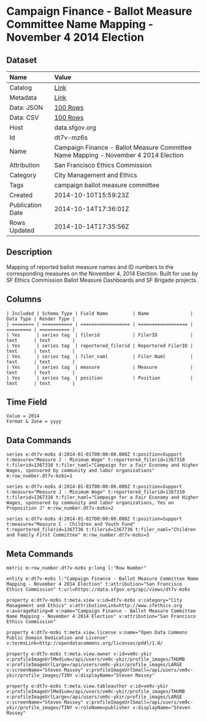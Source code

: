 # Campaign Finance - Ballot Measure Committee Name Mapping - November 4 2014 Election

## Dataset

| Name | Value |
| :--- | :---- |
| Catalog | [Link](https://catalog.data.gov/dataset/campaign-finance-ballot-measure-committee-name-mapping-november-4-2014-election-a9735) |
| Metadata | [Link](https://data.sfgov.org/api/views/dt7v-mz6s) |
| Data: JSON | [100 Rows](https://data.sfgov.org/api/views/dt7v-mz6s/rows.json?max_rows=100) |
| Data: CSV | [100 Rows](https://data.sfgov.org/api/views/dt7v-mz6s/rows.csv?max_rows=100) |
| Host | data.sfgov.org |
| Id | dt7v-mz6s |
| Name | Campaign Finance - Ballot Measure Committee Name Mapping - November 4 2014 Election |
| Attribution | San Francisco Ethics Commission |
| Category | City Management and Ethics |
| Tags | campaign ballot measure committee |
| Created | 2014-10-10T15:59:23Z |
| Publication Date | 2014-10-14T17:36:01Z |
| Rows Updated | 2014-10-14T17:35:56Z |

## Description

Mapping of reported ballot measure names and ID numbers to the corresponding measures on the November 4, 2014 Election.  Built for use by SF Ethics Commission Ballot Measure Dashboards and SF Brigade projects.

## Columns

```ls
| Included | Schema Type | Field Name         | Name               | Data Type | Render Type |
| ======== | =========== | ================== | ================== | ========= | =========== |
| Yes      | series tag  | filerid            | FilerID            | text      | text        |
| Yes      | series tag  | reportered_filerid | Reportered FilerID | text      | text        |
| Yes      | series tag  | filer_naml         | Filer Naml         | text      | text        |
| Yes      | series tag  | measure            | Measure            | text      | text        |
| Yes      | series tag  | position           | Position           | text      | text        |
```

## Time Field

```ls
Value = 2014
Format & Zone = yyyy
```

## Data Commands

```ls
series e:dt7v-mz6s d:2014-01-01T00:00:00.000Z t:position=Support t:measure="Measure J - Minimum Wage" t:reportered_filerid=1367310 t:filerid=1367310 t:filer_naml="Campaign for a Fair Economy and Higher Wages, sponsored by community and labor organizations" m:row_number.dt7v-mz6s=1

series e:dt7v-mz6s d:2014-01-01T00:00:00.000Z t:position=Support t:measure="Measure J - Minimum Wage" t:reportered_filerid=1367310 t:filerid=1367310 t:filer_naml="Campaign for a Fair Economy and Higher Wages, sponsored by community and labor organizations, Yes on Proposition J" m:row_number.dt7v-mz6s=2

series e:dt7v-mz6s d:2014-01-01T00:00:00.000Z t:position=Support t:measure="Measure C - Children and Youth Fund" t:reportered_filerid=1367736 t:filerid=1367736 t:filer_naml="Children and Family First Committee" m:row_number.dt7v-mz6s=3
```

## Meta Commands

```ls
metric m:row_number.dt7v-mz6s p:long l:"Row Number"

entity e:dt7v-mz6s l:"Campaign Finance - Ballot Measure Committee Name Mapping - November 4 2014 Election" t:attribution="San Francisco Ethics Commission" t:url=https://data.sfgov.org/api/views/dt7v-mz6s

property e:dt7v-mz6s t:meta.view v:id=dt7v-mz6s v:category="City Management and Ethics" v:attributionLink=http://www.sfethics.org v:averageRating=0 v:name="Campaign Finance - Ballot Measure Committee Name Mapping - November 4 2014 Election" v:attribution="San Francisco Ethics Commission"

property e:dt7v-mz6s t:meta.view.license v:name="Open Data Commons Public Domain Dedication and License" v:termsLink=http://opendatacommons.org/licenses/pddl/1.0/

property e:dt7v-mz6s t:meta.view.owner v:id=vm9c-ykir v:profileImageUrlMedium=/api/users/vm9c-ykir/profile_images/THUMB v:profileImageUrlLarge=/api/users/vm9c-ykir/profile_images/LARGE v:screenName="Steven Massey" v:profileImageUrlSmall=/api/users/vm9c-ykir/profile_images/TINY v:displayName="Steven Massey"

property e:dt7v-mz6s t:meta.view.tableauthor v:id=vm9c-ykir v:profileImageUrlMedium=/api/users/vm9c-ykir/profile_images/THUMB v:profileImageUrlLarge=/api/users/vm9c-ykir/profile_images/LARGE v:screenName="Steven Massey" v:profileImageUrlSmall=/api/users/vm9c-ykir/profile_images/TINY v:roleName=publisher v:displayName="Steven Massey"
```